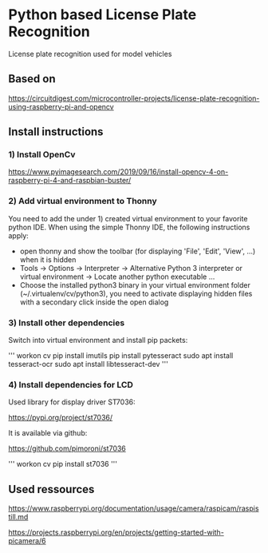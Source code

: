 # Python based License Plate Recognition
License plate recognition used for model vehicles

## Based on

https://circuitdigest.com/microcontroller-projects/license-plate-recognition-using-raspberry-pi-and-opencv

## Install instructions

### 1) Install OpenCv

https://www.pyimagesearch.com/2019/09/16/install-opencv-4-on-raspberry-pi-4-and-raspbian-buster/

### 2) Add virtual environment to Thonny

You need to add the under 1) created virtual environment to your favorite python IDE. When using the simple Thonny IDE, the following instructions apply:

* open thonny and show the toolbar (for displaying 'File', 'Edit', 'View', ...) when it is hidden
* Tools -> Options -> Interpreter -> Alternative Python 3 interpreter or virtual environment -> Locate another python executable ...
* Choose the installed python3 binary in your virtual environment folder (~/.virtualenv/cv/python3), you need to activate displaying hidden files with a secondary click inside the open dialog

### 3) Install other dependencies

Switch into virtual environment and install pip packets:

'''
workon cv
pip install imutils
pip install pytesseract
sudo apt install tesseract-ocr
sudo apt install libtesseract-dev
'''

### 4) Install dependencies for LCD

Used library for display driver ST7036:

https://pypi.org/project/st7036/

It is available via github:

https://github.com/pimoroni/st7036

'''
workon cv
pip install st7036
'''

## Used ressources

https://www.raspberrypi.org/documentation/usage/camera/raspicam/raspistill.md

https://projects.raspberrypi.org/en/projects/getting-started-with-picamera/6

